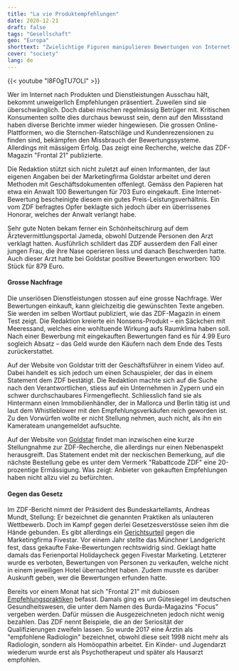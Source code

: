 ```yaml
---
title: "La vie Produktempfehlungen"
date: 2020-12-21
draft: false
tags: "Gesellschaft"
geo: "Europa"
shorttext: "Zwielichtige Figuren manipulieren Bewertungen von Internet-Angeboten. Wie das geht, legt eine ZDF-Recherche detailliert offen."
cover: "society"
lang: de
---
```


{{< youtube "l8F0gTU7OLI" >}}

Wer im Internet nach Produkten und Dienstleistungen Ausschau hält, bekommt unweigerlich Empfehlungen präsentiert. Zuweilen sind sie überschwänglich. Doch dabei mischen regelmässig Betrüger mit. Kritischen Konsumenten sollte dies durchaus bewusst sein, denn auf den Missstand haben diverse Berichte immer wieder hingewiesen. Die grossen Online-Plattformen, wo die Sternchen-Ratschläge und Kundenrezensionen zu finden sind, bekämpfen den Missbrauch der Bewertungssysteme. Allerdings mit mässigem Erfolg. Das zeigt eine Recherche, welche das ZDF-Magazin "Frontal 21" publizierte.

Die Redaktion stützt sich nicht zuletzt auf einen Informanten, der laut eigenen Angaben bei der Marketingfirma Goldstar arbeitet und deren Methoden mit Geschäftsdokumenten offenlegt. Gemäss den Papieren hat etwa ein Anwalt 100 Bewertungen für 703 Euro eingekauft. Eine Internet-Bewertung bescheinigte diesem ein gutes Preis-Leistungsverhältnis. Ein vom ZDF befragtes Opfer beklagte sich jedoch über ein überrissenes Honorar, welches der Anwalt verlangt habe.

Sehr gute Noten bekam ferner ein Schönheitschirurg auf dem Ärztevermittlungsportal Jameda, obwohl Dutzende Personen den Arzt verklagt hatten. Ausführlich schildert das ZDF ausserdem den Fall einer jungen Frau, die ihre Nase operieren liess und danach Beschwerden hatte. Auch dieser Arzt hatte bei Goldstar positive Bewertungen erworben: 100 Stück für 879 Euro.

#### Grosse Nachfrage

Die unseriösen Dienstleistungen stossen auf eine grosse Nachfrage. Wer Bewertungen einkauft, kann gleichzeitig die gewünschten Texte angeben. Sie werden im selben Wortlaut publiziert, wie das ZDF-Magazin in einem Test zeigt. Die Redaktion kreierte ein Nonsens-Produkt – ein Säckchen mit Meeressand, welches eine wohltuende Wirkung aufs Raumklima haben soll. Nach einer Bewerbung mit eingekauften Bewertungen fand es für 4.99 Euro sogleich Absatz – das Geld wurde den Käufern nach dem Ende des Tests zurückerstattet.

Auf der Website von Goldstar tritt der Geschäftsführer in einem Video auf. Dabei handelt es sich jedoch um einen Schauspieler, der das in einem Statement dem ZDF bestätigt. Die Redaktion machte sich auf die Suche nach den Verantwortlichen, stiess auf ein Unternehmen in Zypern und ein schwer durchschaubares Firmengeflecht. Schliesslich fand sie als Hintermann einen Immobilienhändler, der in Mallorca und Berlin tätig ist und laut dem Whistleblower mit den Empfehlungsverkäufen reich geworden ist. Zu den Vorwürfen wollte er nicht Stellung nehmen, auch nicht, als ihn ein Kamerateam unangemeldet aufsuchte.

Auf der Website von [Goldstar](https://goldstar-marketing.net/ "Goldstar Marketing") findet man inzwischen eine kurze Stellungnahme zur ZDF-Recherche, die allerdings nur einen Nebenaspekt herausgreift. Das Statement endet mit der neckischen Bemerkung, auf die nächste Bestellung gebe es unter dem Vermerk "Rabattcode ZDF" eine 20-prozentige Ermässigung. Was zeigt: Anbieter von gekauften Empfehlungen haben nicht allzu viel zu befürchten.

#### Gegen das Gesetz

Im ZDF-Bericht nimmt der Präsident des Bundeskartellamts, Andreas Mundt, Stellung: Er bezeichnet die genannten Praktiken als unlauteren Wettbewerb. Doch im Kampf gegen derlei Gesetzesverstösse seien ihm die Hände gebunden. Es gibt allerdings ein [Gerichtsurteil](https://www.tagesspiegel.de/wirtschaft/urteil-mit-signalcharakter-fake-bewertungen-bei-amazon-und-co-sind-rechtswidrig/25172496.html "Fake-Bewertungen bei Amazon und Co. sind rechtswidrig") gegen die Marketingfirma Fivestar. Vor einem Jahr stellte das Münchner Landgericht fest, dass gekaufte Fake-Bewertungen rechtswidrig sind. Geklagt hatte damals das Ferienportal Holidaycheck gegen Fivestar Marketing. Letzterer wurde es verboten, Bewertungen von Personen zu verkaufen, welche nicht in einem jeweiligen Hotel übernachtet haben. Zudem musste es darüber Auskunft geben, wer die Bewertungen erfunden hatte.

Bereits vor einem Monat hat sich "Frontal 21" mit dubiosen [Empfehlungspraktiken](https://www.zdf.de/politik/frontal-21/fragwuerdige-empfehlungen-fuer-aerzte-100.html "Intransparente Siegelgeschäfte") befasst. Damals ging es um Gütesiegel im deutschen Gesundheitswesen, die unter dem Namen des Burda-Magazins "Focus" vergeben werden. Dafür müssen die Ausgezeichneten jedoch nicht wenig bezahlen. Das ZDF nennt Beispiele, die an der Seriosität der Qualifizierungen zweifeln lassen. So wurde 2017 eine Ärztin als "empfohlene Radiologin" bezeichnet, obwohl diese seit 1998 nicht mehr als Radiologin, sondern als Homöopathin arbeitet. Ein Kinder- und Jugendarzt wiederum wurde erst als Psychotherapeut und später als Hausarzt empfohlen.
